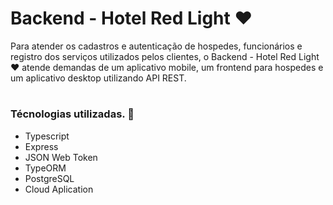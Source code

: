 # Backend - Hotel Red Light ❤️

Para atender os cadastros e autenticação de hospedes, funcionários e registro dos serviços utilizados pelos clientes, o Backend - Hotel Red Light ❤️ atende demandas de um aplicativo mobile, um frontend para hospedes e um aplicativo desktop utilizando API REST.
#

### Técnologias utilizadas. 🤖

* Typescript
* Express
* JSON Web Token
* TypeORM
* PostgreSQL
* Cloud Aplication



